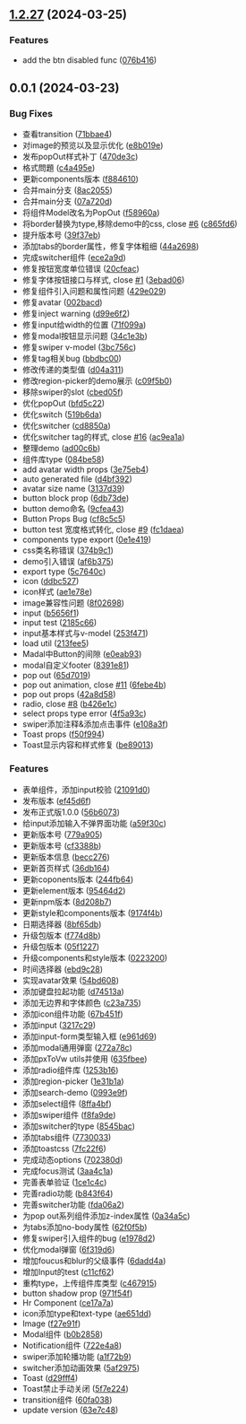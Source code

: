 

## [1.2.27](https://github.com/FDU-Family/dada-element/compare/v1.2.26...v1.2.27) (2024-03-25)


### Features

* add the btn disabled func ([076b416](https://github.com/FDU-Family/dada-element/commit/076b416fde92fc64c01400133992c2bc823a65e8))

## 0.0.1 (2024-03-23)


### Bug Fixes

* 查看transition ([71bbae4](https://github.com/FDU-Family/dada-element/commit/71bbae4adac481296249d080ff929fc753184310))
* 对image的预览以及显示优化 ([e8b019e](https://github.com/FDU-Family/dada-element/commit/e8b019e1770592e9944d84606f6da56acef7daa1))
* 发布popOut样式补丁 ([470de3c](https://github.com/FDU-Family/dada-element/commit/470de3cfb2705e88acfed468cd89585050569f80))
* 格式問題 ([c4a495e](https://github.com/FDU-Family/dada-element/commit/c4a495e66646e8ca3f6478a56176210f20dd2e3d))
* 更新components版本 ([f884610](https://github.com/FDU-Family/dada-element/commit/f884610ca8dc008150c292b6ce4f62441d453263))
* 合并main分支 ([8ac2055](https://github.com/FDU-Family/dada-element/commit/8ac20558601aa54880f5a98d62cca3030b06e0f8))
* 合并main分支 ([07a720d](https://github.com/FDU-Family/dada-element/commit/07a720d1fa3ec3ecab632525b425d5dd35415838))
* 将组件Model改名为PopOut ([f58960a](https://github.com/FDU-Family/dada-element/commit/f58960a2ba4481db29d318627bf43479861a54aa))
* 将border替换为type,移除demo中的css, close [#6](https://github.com/FDU-Family/dada-element/issues/6) ([c865fd6](https://github.com/FDU-Family/dada-element/commit/c865fd620fa73c08e8a879280b901094476ee607))
* 提升版本号 ([39f37eb](https://github.com/FDU-Family/dada-element/commit/39f37eb559ca8219a134906d43d5f04bb94cf8fb))
* 添加tabs的border属性，修复字体粗细 ([44a2698](https://github.com/FDU-Family/dada-element/commit/44a26984103e8b3c41f5763218117160c9f29161))
* 完成switcher组件 ([ece2a9d](https://github.com/FDU-Family/dada-element/commit/ece2a9d5215a3a60a85e4f9bc0aa6fc6eb1b3d60))
* 修复按钮宽度单位错误 ([20cfeac](https://github.com/FDU-Family/dada-element/commit/20cfeac3108cf83103c1592922874e1196cafbfd))
* 修复字体按钮接口与样式, close [#1](https://github.com/FDU-Family/dada-element/issues/1) ([3ebad06](https://github.com/FDU-Family/dada-element/commit/3ebad06a23c8f2c3ab930f452a47386c2721c630))
* 修复组件引入问题和属性问题 ([429e029](https://github.com/FDU-Family/dada-element/commit/429e029d5dbc639cb7c95aed37c087b8e238d739))
* 修复avatar ([002bacd](https://github.com/FDU-Family/dada-element/commit/002bacd8fd8ab85f865ef8076e716a0dbbbcd028))
* 修复inject warning ([d99e6f2](https://github.com/FDU-Family/dada-element/commit/d99e6f242a202a6f665dbea328632d44178847eb))
* 修复input给width的位置 ([71f099a](https://github.com/FDU-Family/dada-element/commit/71f099afd8953e7be2869253815157b2fe114808))
* 修复modal按钮显示问题 ([34c1e3b](https://github.com/FDU-Family/dada-element/commit/34c1e3b123e82d607aef5d26df17636f30c75309))
* 修复swiper v-model ([3bc756c](https://github.com/FDU-Family/dada-element/commit/3bc756cab38e54aa3abe80b30ea78a36603b4fca))
* 修复tag相关bug ([bbdbc00](https://github.com/FDU-Family/dada-element/commit/bbdbc00ff5e83ecacc5298690464b790884e1a7c))
* 修改传递的类型值 ([d04a311](https://github.com/FDU-Family/dada-element/commit/d04a311f280f339a544a9d50f7a20463773bf825))
* 修改region-picker的demo展示 ([c09f5b0](https://github.com/FDU-Family/dada-element/commit/c09f5b02a6a8dd5aaab9ea84af669affc5fe6662))
* 移除swiper的slot ([cbed05f](https://github.com/FDU-Family/dada-element/commit/cbed05f86cc04f691345466cc263dee2975491c5))
* 优化popOut ([bfd5c22](https://github.com/FDU-Family/dada-element/commit/bfd5c22b580def96a92e8d5dbfde17b26018c765))
* 优化switch ([519b6da](https://github.com/FDU-Family/dada-element/commit/519b6dae4eaa7c843963a23794525f1fbcc9fc57))
* 优化switcher ([cd8850a](https://github.com/FDU-Family/dada-element/commit/cd8850a238ae0ab074a4db7a4d06b5555a8e1297))
* 优化switcher tag的样式, close [#16](https://github.com/FDU-Family/dada-element/issues/16) ([ac9ea1a](https://github.com/FDU-Family/dada-element/commit/ac9ea1a2c19a566ca9d55a3061449b9a9719d5cd))
* 整理demo ([ad00c6b](https://github.com/FDU-Family/dada-element/commit/ad00c6b1d9f473f7d186fdc743dc9f99d3e9e33f))
* 组件库type ([084be58](https://github.com/FDU-Family/dada-element/commit/084be5855ae1c56cd7bee30894fb7a307dc56849))
* add avatar width props ([3e75eb4](https://github.com/FDU-Family/dada-element/commit/3e75eb4899c14f0e1c2a8e0ba87d2324eec19041))
* auto generated file ([d4bf392](https://github.com/FDU-Family/dada-element/commit/d4bf3928d4b187229655503268302699a7760933))
* avatar size name ([3137d39](https://github.com/FDU-Family/dada-element/commit/3137d39c466fa57b996ee98febabb7d6521be0fe))
* button block prop ([6db73de](https://github.com/FDU-Family/dada-element/commit/6db73dee3a2032d148e7523197f10639539432ed))
* button demo命名 ([9cfea43](https://github.com/FDU-Family/dada-element/commit/9cfea43d78889e572ffc46761f7cdd75ac475863))
* Button Props Bug ([cf8c5c5](https://github.com/FDU-Family/dada-element/commit/cf8c5c5a650a98e3e3f3ae3eed15cb19bf246cb7))
* button test 宽度格式转化, close [#9](https://github.com/FDU-Family/dada-element/issues/9) ([fc1daea](https://github.com/FDU-Family/dada-element/commit/fc1daea2afe2fa7e3f5dd8561dc8f504471b92e8))
* components type export ([0e1e419](https://github.com/FDU-Family/dada-element/commit/0e1e4198e044850e2331e6a3a5f3f6efcd7ae38b))
* css类名称错误 ([374b9c1](https://github.com/FDU-Family/dada-element/commit/374b9c1646d3a910bafc03064776853648ac97ae))
* demo引入错误 ([af6b375](https://github.com/FDU-Family/dada-element/commit/af6b3756751f446926473f7d916112c7e9f89c61))
* export type ([5c7640c](https://github.com/FDU-Family/dada-element/commit/5c7640c27f1c642b5967f59dad2acbb11b159ac4))
* icon ([ddbc527](https://github.com/FDU-Family/dada-element/commit/ddbc5270ff27f46559cd35b763f73bc51acc59f2))
* icon样式 ([ae1e78e](https://github.com/FDU-Family/dada-element/commit/ae1e78e87af9a31cc33487d2983741aa4ea5e0d5))
* image兼容性问题 ([8f02698](https://github.com/FDU-Family/dada-element/commit/8f02698184737085688ce5dc1bd162bf1102fda7))
* input ([b5656f1](https://github.com/FDU-Family/dada-element/commit/b5656f137bfd8222643bfb28f61cd8d487c45d04))
* input test ([2185c66](https://github.com/FDU-Family/dada-element/commit/2185c66ccadb45e9978d1d03e6ec3678cd106c54))
* input基本样式与v-model ([253f471](https://github.com/FDU-Family/dada-element/commit/253f47180a5bef0b02e80ca7e640d9f14b6c514f))
* load util ([213fee5](https://github.com/FDU-Family/dada-element/commit/213fee53a16c21bca9f6791fa942fd0299061671))
* Madal中Button的间隙 ([e0eab93](https://github.com/FDU-Family/dada-element/commit/e0eab933c951c7806b7fc6ae5826ec5f340d3a2a))
* modal自定义footer ([8391e81](https://github.com/FDU-Family/dada-element/commit/8391e8115034722b21038ff2487a61e2ee492b26))
* pop out ([65d7019](https://github.com/FDU-Family/dada-element/commit/65d70192fad8f13b2784cc439600839d528cd6df))
* pop out animation, close [#11](https://github.com/FDU-Family/dada-element/issues/11) ([6febe4b](https://github.com/FDU-Family/dada-element/commit/6febe4b8c211efb52dffdfad806d84c6882a8098))
* pop out props ([42a8d58](https://github.com/FDU-Family/dada-element/commit/42a8d588a6ecb95b0383182f0ac7450da7831515))
* radio, close [#8](https://github.com/FDU-Family/dada-element/issues/8) ([b426e1c](https://github.com/FDU-Family/dada-element/commit/b426e1cb697b6ee22eb9556434ca3c70707460b7))
* select props type error ([4f5a93c](https://github.com/FDU-Family/dada-element/commit/4f5a93cee793a851309f08a4d85ca808066c52f8))
* swiper添加注释&添加点击事件 ([e108a3f](https://github.com/FDU-Family/dada-element/commit/e108a3f197056222ec0727735677ded731f8ca4e))
* Toast props ([f50f994](https://github.com/FDU-Family/dada-element/commit/f50f994a7b5a29b7b6ec19412c811c1626b0af82))
* Toast显示内容和样式修复 ([be89013](https://github.com/FDU-Family/dada-element/commit/be890135a6a62506787e423f7c2b65e0bca36172))


### Features

* 表单组件，添加input校验 ([21091d0](https://github.com/FDU-Family/dada-element/commit/21091d035f835cce1a99f6e59aef078f46233428))
* 发布版本 ([ef45d6f](https://github.com/FDU-Family/dada-element/commit/ef45d6f404a803b0408b5304a4218cfc1db392dc))
* 发布正式版1.0.0 ([56b6073](https://github.com/FDU-Family/dada-element/commit/56b60737c2714d5b26a5e5fb4bf60c65246cf0aa))
* 给input添加输入不弹界面功能 ([a59f30c](https://github.com/FDU-Family/dada-element/commit/a59f30cccdf3ce6126af50fcf6e76390849634f4))
* 更新版本号 ([779a905](https://github.com/FDU-Family/dada-element/commit/779a9050c2c85a84202a73622744ee74ca9bf6a8))
* 更新版本号 ([cf3388b](https://github.com/FDU-Family/dada-element/commit/cf3388b95d1421e36d943417d6149180f2003f09))
* 更新版本信息 ([becc276](https://github.com/FDU-Family/dada-element/commit/becc276b53ba5caf1e69d4026915875180e58013))
* 更新首页样式 ([36db164](https://github.com/FDU-Family/dada-element/commit/36db16410f78a93b4c2b619d346d1574ec7c3a57))
* 更新coponents版本 ([244fb64](https://github.com/FDU-Family/dada-element/commit/244fb64525d47463ea53d4024d491513e2e4e573))
* 更新element版本 ([95464d2](https://github.com/FDU-Family/dada-element/commit/95464d2c771196b9e0ed750ca44d90772ee11bea))
* 更新npm版本 ([8d208b7](https://github.com/FDU-Family/dada-element/commit/8d208b70620f9b643e2f411d60d99b7287acb021))
* 更新style和components版本 ([9174f4b](https://github.com/FDU-Family/dada-element/commit/9174f4ba7df6a73e4bc3cb9da05396a479de20d7))
* 日期选择器 ([8bf65db](https://github.com/FDU-Family/dada-element/commit/8bf65db52b0067b1e9c64fac84c6dd989412a473))
* 升级包版本 ([f774d8b](https://github.com/FDU-Family/dada-element/commit/f774d8be7aed836409d92c104a50e40a864e58cf))
* 升级包版本 ([05f1227](https://github.com/FDU-Family/dada-element/commit/05f1227bb7c85d7449cc601a8c85a0dc2aad6175))
* 升级components和style版本 ([0223200](https://github.com/FDU-Family/dada-element/commit/022320030f060d18c0ac7d3abc6327669eae93ff))
* 时间选择器 ([ebd9c28](https://github.com/FDU-Family/dada-element/commit/ebd9c28bb7dfef8e1b0ffc7f836e8b9ed70bfd70))
* 实现avatar效果 ([54bd608](https://github.com/FDU-Family/dada-element/commit/54bd60864f7ee36898c0c344edb151365c363d52))
* 添加键盘拉起功能 ([d74513a](https://github.com/FDU-Family/dada-element/commit/d74513acaf2c6113f19dea1f786727df3fe0c975))
* 添加无边界和字体颜色 ([c23a735](https://github.com/FDU-Family/dada-element/commit/c23a735e6bed4a8de818d3bcd8cc984053df946b))
* 添加icon组件功能 ([67b451f](https://github.com/FDU-Family/dada-element/commit/67b451fd39f377276245c069f434c35918fc6845))
* 添加input ([3217c29](https://github.com/FDU-Family/dada-element/commit/3217c29da1e5a78c2e449a7c0f4eec97370f8ba8))
* 添加input-form类型输入框 ([e961d69](https://github.com/FDU-Family/dada-element/commit/e961d69382bba20cc9862e92c0f3b7be9a97392e))
* 添加modal通用弹窗 ([272a78c](https://github.com/FDU-Family/dada-element/commit/272a78c9d713a7fc4096dc804b40cce309519d80))
* 添加pxToVw utils并使用 ([635fbee](https://github.com/FDU-Family/dada-element/commit/635fbee841bed1c9a472a42a6b54efa36b0f0114))
* 添加radio组件库 ([1253b16](https://github.com/FDU-Family/dada-element/commit/1253b16a7195c38ed1766bcfcb4a593ae15e719d))
* 添加region-picker ([1e31b1a](https://github.com/FDU-Family/dada-element/commit/1e31b1a9ff0e3c2ed980593c07d4f3c78cb2795e))
* 添加search-demo ([0993e9f](https://github.com/FDU-Family/dada-element/commit/0993e9f1d03599f7567a449cb0915b95305f593c))
* 添加select组件 ([8ffa4bf](https://github.com/FDU-Family/dada-element/commit/8ffa4bfa544c01b8e74884baa8bb82dd4bf79e1c))
* 添加swiper组件 ([f8fa9de](https://github.com/FDU-Family/dada-element/commit/f8fa9de0cf1f79966a3bc96fdef5cba3abab6880))
* 添加switcher的type ([8545bac](https://github.com/FDU-Family/dada-element/commit/8545bac34c3c375604585cb1d87d89ec840bcc78))
* 添加tabs组件 ([7730033](https://github.com/FDU-Family/dada-element/commit/773003349f68c21a602c3897145ad56740d02aba))
* 添加toastcss ([7fc22f6](https://github.com/FDU-Family/dada-element/commit/7fc22f6c6ef90277cc872573c5f5bfd8a8f8e3e1))
* 完成动态options ([702380d](https://github.com/FDU-Family/dada-element/commit/702380db74f0606470908637a630784c7ba7bd8b))
* 完成focus测试 ([3aa4c1a](https://github.com/FDU-Family/dada-element/commit/3aa4c1a1e7161cb338e334954c64ef36d7a68ed8))
* 完善表单验证 ([1ce1c4c](https://github.com/FDU-Family/dada-element/commit/1ce1c4c22c0d21441a4b38c1e42d68e06fc81883))
* 完善radio功能 ([b843f64](https://github.com/FDU-Family/dada-element/commit/b843f64759e585049e74b78ef687b92f46f4ae9b))
* 完善switcher功能 ([fda06a2](https://github.com/FDU-Family/dada-element/commit/fda06a2e8cda19f614fe133fd50220abfeff0bc0))
* 为pop out系列组件添加z-index属性 ([0a34a5c](https://github.com/FDU-Family/dada-element/commit/0a34a5cb80431c2c2462208c5cb6b6616a34da5d))
* 为tabs添加no-body属性 ([62f0f5b](https://github.com/FDU-Family/dada-element/commit/62f0f5b1517b92bcb76f3e039ee09e58eb530fd1))
* 修复swiper引入组件的bug ([e1978d2](https://github.com/FDU-Family/dada-element/commit/e1978d2bcc13441f3b0cceffc93fb7b438451c27))
* 优化modal弹窗 ([6f319d6](https://github.com/FDU-Family/dada-element/commit/6f319d6fbd4aae37aa40bbebdedce31ac3ebf052))
* 增加foucus和blur的父级事件 ([6dadd4a](https://github.com/FDU-Family/dada-element/commit/6dadd4a0c3249f8a556359ce37cb46a3735d347a))
* 增加Input的test ([c11cf62](https://github.com/FDU-Family/dada-element/commit/c11cf62829c2b16400b597772efe1f20fe694c29))
* 重构type，上传组件库类型 ([c467915](https://github.com/FDU-Family/dada-element/commit/c467915d4630b9996d2e1197b853ec156eb583d1))
* button shadow prop ([971f54f](https://github.com/FDU-Family/dada-element/commit/971f54f0c6f52b95aa2ed89afa4d19b79be94b94))
* Hr Component ([ce17a7a](https://github.com/FDU-Family/dada-element/commit/ce17a7aeb365fb34fbbf0d789798ecd570af05e4))
* icon添加type和text-type ([ae651dd](https://github.com/FDU-Family/dada-element/commit/ae651dd2b82ad26c9b27bcd2bf185a6f93c261c9))
* Image ([f27e91f](https://github.com/FDU-Family/dada-element/commit/f27e91fac914d914da506a6aef029c8f5d688a95))
* Modal组件 ([b0b2858](https://github.com/FDU-Family/dada-element/commit/b0b2858203a36cfdc4d8deda7bca2a0b6a96b0a7))
* Notification组件 ([722e4a8](https://github.com/FDU-Family/dada-element/commit/722e4a8e4ab11010d9a473ca2e0797ad81319561))
* swiper添加轮播功能 ([a1f72b9](https://github.com/FDU-Family/dada-element/commit/a1f72b99be0cfe83b7970ab9a24c60d56cb89823))
* switcher添加动画效果 ([5af2975](https://github.com/FDU-Family/dada-element/commit/5af2975b53a30631f791a556a2cee6d59d20a75e))
* Toast ([d29fff4](https://github.com/FDU-Family/dada-element/commit/d29fff42c885416f27bda2758ce3bdd432a4895e))
* Toast禁止手动关闭 ([5f7e224](https://github.com/FDU-Family/dada-element/commit/5f7e2248fd3e029a42e3c1461c798b91ee0512fe))
* transition组件 ([60fa038](https://github.com/FDU-Family/dada-element/commit/60fa038826ccc8fea5a7d6718f88dacb410d38cd))
* update version ([63e7c48](https://github.com/FDU-Family/dada-element/commit/63e7c4803e4a3143628b127339fff3f1878f8aec))
